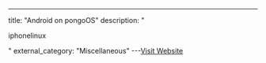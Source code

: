 ---
title: "Android on pongoOS"
description: "

iphonelinux

"
external_category: "Miscellaneous"
---[Visit Website](https://github.com/corellium/projectsandcastle)

